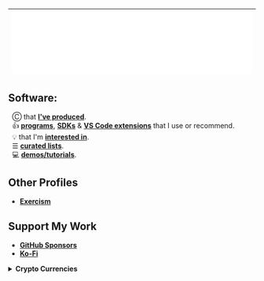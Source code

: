 | <img src="/github-metrics.svg" />| 
| :-: |

## Software:
&nbsp; Ⓒ that [**I've produced**](https://github.com/nomadicGopher?tab=repositories).  
&nbsp; 👍 [**programs**](https://github.com/stars/nomadicGopher/lists/use-or-recommend), [**SDKs**](https://github.com/stars/nomadicGopher/lists/sdks) & [**VS Code extensions**](https://github.com/stars/nomadicGopher/lists/vs-code-extensions) that I use or recommend.  
&nbsp; 💡 that I'm [**interested in**](https://github.com/stars/nomadicGopher/lists/interested-in).  
&nbsp; ☰ [**curated lists**](https://github.com/stars/nomadicGopher/lists/curated-lists).  
&nbsp; 💻 [**demos/tutorials**](https://github.com/stars/nomadicGopher/lists/demos-tutorials).

## Other Profiles
* **[Exercism](https://exercism.org/profiles/nomadicGopher)**  
<!--* **[HackerRank](https://hackerrank.com/profile/nomadicGopher)**  -->
<!--* **[HackTheBox](https://app.hackthebox.com/users/2141921)**-->

## Support My Work
* [**GitHub Sponsors**](https://github.com/sponsors/nomadicGopher)
* [**Ko-Fi**](https://ko-fi.com/nomadicGopher)

<details>
  <summary><b>Crypto Currencies</b></summary>
  <ul>
    <li><b>ETH</b>: 0x7531d86D5Dbda398369ec43205F102e79B3c647A</li>
    <li><b>BTC</b>: bc1qtkuzp85vph7y37rqjlznuta293qsay07cgg90s</li>
    <li><b>LTC</b>: ltc1q9pquzquaj6peplygqdrcxxvcnd5fcud7x80lh8</li>
    <li><b>DOGE</b>: DNQ3GHBVEcNpzXNeB7B4sPqd7L1GhUpMg3</li>
    <li><b>SOL</b>: EQ6QwibvKZsazjvQGJk6fsGW4BQSDS1Zs6Dj79HfVvME</li>
  </ul>
</details>



